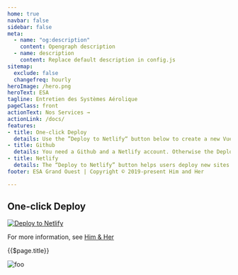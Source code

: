 ```yaml
---
home: true
navbar: false
sidebar: false
meta:
  - name: "og:description"
    content: Opengraph description
  - name: description
    content: Replace default description in config.js
sitemap:
  exclude: false
  changefreq: hourly
heroImage: /hero.png
heroText: ESA
tagline: Entretien des Systèmes Aérolique
pageClass: front
actionText: Nos Services →
actionLink: /docs/
features:
- title: One-click Deploy
  details: Use the ”Deploy to Netlify“ button below to create a new VuePress installation with one simple click. Get my wonderful VuePress theme for free.
- title: Github
  details: You need a Github and a Netlify account. Otherwise the Deploy Button doesn't work.
- title: Netlify
  details: The “Deploy to Netlify” button helps users deploy new sites from templates with one single click on Netlify.
footer: ESA Grand Ouest | Copyright © 2019-present Him and Her

---
```



## One-click Deploy

[![Deploy to Netlify](https://www.netlify.com/img/deploy/button.svg)](https://app.netlify.com/start/deploy?repository=https://github.com/stephendltg/vuepress-deploy)


For more information, see [Him & Her](https://himandher.me)

{{$page.title}}

<div class="highlighted">
    <TextMagic/>
</div>
<img :src="$withBase('/logo.png')" alt="foo">
